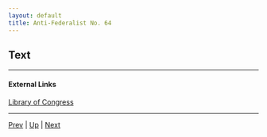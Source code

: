 ```yaml
---
layout: default
title: Anti-Federalist No. 64
---
```


## Text

---
#### External Links
[Library of Congress]()

---

[Prev](63.md) | [Up](README.md) | [Next](65.md)
